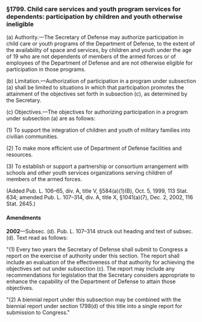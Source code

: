 ### §1799. Child care services and youth program services for dependents: participation by children and youth otherwise ineligible ###

(a) Authority.—The Secretary of Defense may authorize participation in child care or youth programs of the Department of Defense, to the extent of the availability of space and services, by children and youth under the age of 19 who are not dependents of members of the armed forces or of employees of the Department of Defense and are not otherwise eligible for participation in those programs.

(b) Limitation.—Authorization of participation in a program under subsection (a) shall be limited to situations in which that participation promotes the attainment of the objectives set forth in subsection (c), as determined by the Secretary.

(c) Objectives.—The objectives for authorizing participation in a program under subsection (a) are as follows:

(1) To support the integration of children and youth of military families into civilian communities.

(2) To make more efficient use of Department of Defense facilities and resources.

(3) To establish or support a partnership or consortium arrangement with schools and other youth services organizations serving children of members of the armed forces.

(Added Pub. L. 106–65, div. A, title V, §584(a)(1)(B), Oct. 5, 1999, 113 Stat. 634; amended Pub. L. 107–314, div. A, title X, §1041(a)(7), Dec. 2, 2002, 116 Stat. 2645.)

#### Amendments ####

**2002**—Subsec. (d). Pub. L. 107–314 struck out heading and text of subsec. (d). Text read as follows:

"(1) Every two years the Secretary of Defense shall submit to Congress a report on the exercise of authority under this section. The report shall include an evaluation of the effectiveness of that authority for achieving the objectives set out under subsection (c). The report may include any recommendations for legislation that the Secretary considers appropriate to enhance the capability of the Department of Defense to attain those objectives.

"(2) A biennial report under this subsection may be combined with the biennial report under section 1798(d) of this title into a single report for submission to Congress."